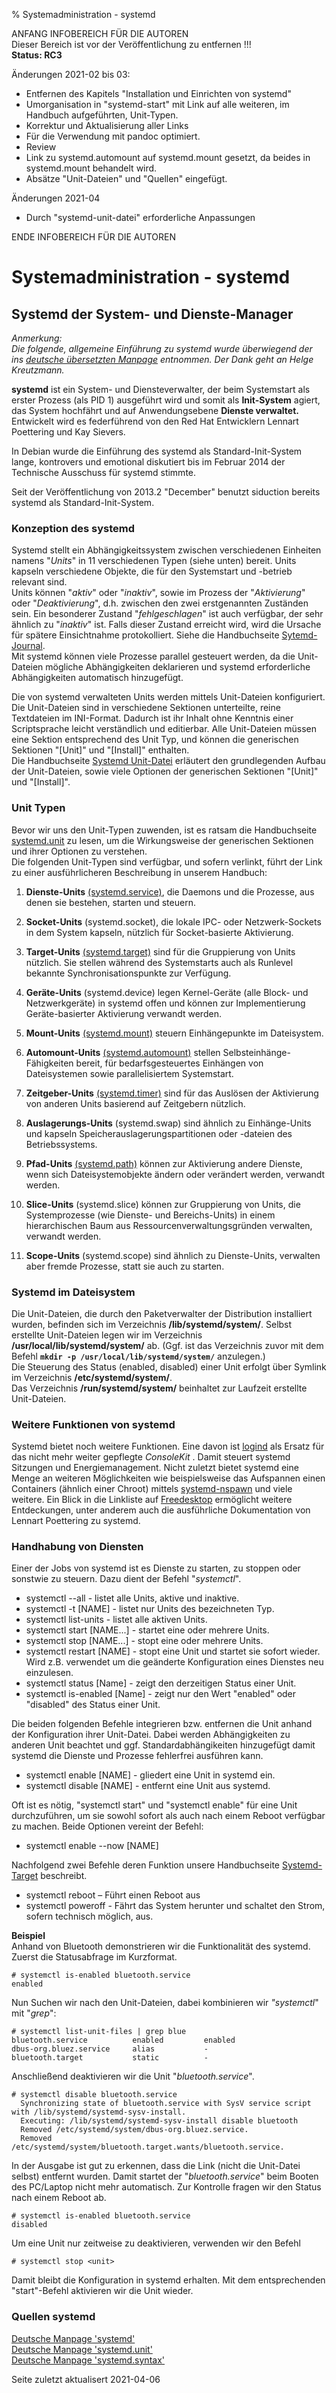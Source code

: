 % Systemadministration - systemd

ANFANG   INFOBEREICH FÜR DIE AUTOREN  
Dieser Bereich ist vor der Veröffentlichung zu entfernen !!!  
**Status: RC3**

Änderungen 2021-02 bis 03:

+ Entfernen des Kapitels "Installation und Einrichten von systemd"
+ Umorganisation in "systemd-start" mit Link auf alle weiteren, im Handbuch aufgeführten, Unit-Typen.
+ Korrektur und Aktualisierung aller Links
+ Für die Verwendung mit pandoc optimiert.
+ Review
+ Link zu systemd.automount auf systemd.mount gesetzt, da beides in systemd.mount behandelt wird.
+ Absätze "Unit-Dateien" und "Quellen" eingefügt.

Änderungen 2021-04

+ Durch "systemd-unit-datei" erforderliche Anpassungen

ENDE   INFOBEREICH FÜR DIE AUTOREN

# Systemadministration - systemd

## Systemd der System- und Dienste-Manager

*Anmerkung:*  
*Die folgende, allgemeine Einführung zu systemd wurde überwiegend der ins [deutsche übersetzten Manpage](https://manpages.debian.org/testing/manpages-de/systemd.1.de.html) entnommen. Der Dank geht an Helge Kreutzmann.*

**systemd** ist ein System- und Diensteverwalter, der beim Systemstart als erster Prozess (als PID 1) ausgeführt wird und somit als **Init-System** agiert, das System hochfährt und auf Anwendungsebene **Dienste verwaltet.**  
Entwickelt wird es federführend von den Red Hat Entwicklern Lennart Poettering und Kay Sievers.

In Debian wurde die Einführung des systemd als Standard-Init-System lange, kontrovers und emotional diskutiert bis im Februar 2014 der Technische Ausschuss für systemd stimmte.  

Seit der Veröffentlichung von 2013.2 "December" benutzt siduction bereits systemd als Standard-Init-System.

### Konzeption des systemd

Systemd stellt ein Abhängigkeitssystem zwischen verschiedenen Einheiten namens "*Units*" in 11 verschiedenen Typen (siehe unten) bereit. Units kapseln verschiedene Objekte, die für den Systemstart und -betrieb relevant sind.  
Units können "*aktiv*" oder "*inaktiv*", sowie im Prozess der "*Aktivierung*" oder "*Deaktivierung*", d.h. zwischen den zwei erstgenannten Zuständen sein. Ein besonderer Zustand "*fehlgeschlagen*" ist auch verfügbar, der sehr ähnlich zu "*inaktiv*" ist. Falls dieser Zustand erreicht wird, wird die Ursache für spätere Einsichtnahme protokolliert. Siehe die Handbuchseite [Sytemd-Journal](./systemd-journald_de.md).  
Mit systemd können viele Prozesse parallel gesteuert werden, da die Unit-Dateien mögliche Abhängigkeiten deklarieren und systemd erforderliche Abhängigkeiten automatisch hinzugefügt.

Die von systemd verwalteten Units werden mittels Unit-Dateien konfiguriert.  
Die Unit-Dateien sind in verschiedene Sektionen unterteilte, reine Textdateien im INI-Format. Dadurch ist ihr Inhalt ohne Kenntnis einer Scriptsprache leicht verständlich und editierbar. Alle Unit-Dateien müssen eine Sektion entsprechend des Unit Typ, und können die generischen Sektionen "[Unit]" und "[Install]" enthalten.  
Die Handbuchseite [Systemd Unit-Datei](./systemd-unit-datei_de.md) erläutert den grundlegenden Aufbau der Unit-Dateien, sowie viele Optionen der generischen Sektionen "[Unit]" und "[Install]".

### Unit Typen

Bevor wir uns den Unit-Typen zuwenden, ist es ratsam die Handbuchseite [systemd.unit](./systemd-unit_de.md) zu lesen, um die Wirkungsweise der generischen Sektionen und ihrer Optionen zu verstehen.  
Die folgenden Unit-Typen sind verfügbar, und sofern verlinkt, führt der Link zu einer ausführlicheren Beschreibung in unserem Handbuch:

1. **Dienste-Units** [(systemd.service)](./systemd-service_de.md), die Daemons und die Prozesse, aus denen sie bestehen, starten und steuern. 

2. **Socket-Units** (systemd.socket), die lokale IPC- oder Netzwerk-Sockets in dem System kapseln, nützlich für Socket-basierte Aktivierung.

3. **Target-Units** [(systemd.target)](./systemd-target_de.md) sind für die Gruppierung von Units nützlich. Sie stellen während des Systemstarts auch als Runlevel bekannte Synchronisationspunkte zur Verfügung.

4. **Geräte-Units** (systemd.device) legen Kernel-Geräte (alle Block- und Netzwerkgeräte) in systemd offen und können zur Implementierung Geräte-basierter Aktivierung verwandt werden.

5. **Mount-Units** [(systemd.mount)](./systemd-mount_de.md) steuern Einhängepunkte im Dateisystem.

6. **Automount-Units** [(systemd.automount)](./systemd-mount_de.md) stellen Selbsteinhänge-Fähigkeiten bereit, für bedarfsgesteuertes Einhängen von Dateisystemen sowie parallelisiertem Systemstart.

7. **Zeitgeber-Units** [(systemd.timer)](./systemd-timer_de.md) sind für das Auslösen der Aktivierung von anderen Units basierend auf Zeitgebern nützlich.

8. **Auslagerungs-Units** (systemd.swap) sind ähnlich zu Einhänge-Units und kapseln Speicherauslagerungspartitionen oder -dateien des Betriebssystems.

9. **Pfad-Units** [(systemd.path)](./systemd-path_de.md) können zur Aktivierung andere Dienste, wenn sich Dateisystemobjekte ändern oder verändert werden, verwandt werden.

10. **Slice-Units** (systemd.slice) können zur Gruppierung von Units, die Systemprozesse (wie Dienste- und Bereichs-Units) in einem hierarchischen Baum aus Ressourcenverwaltungsgründen verwalten, verwandt werden.

11. **Scope-Units** (systemd.scope) sind ähnlich zu Dienste-Units, verwalten aber fremde Prozesse, statt sie auch zu starten.

### Systemd im Dateisystem

Die Unit-Dateien, die durch den Paketverwalter der Distribution installiert wurden, befinden sich im Verzeichnis **/lib/systemd/system/**. Selbst erstellte Unit-Dateien legen wir im Verzeichnis **/usr/local/lib/systemd/system/** ab. (Ggf. ist das Verzeichnis zuvor mit dem Befehl **`mkdir -p /usr/local/lib/systemd/system/`** anzulegen.)  
Die Steuerung des Status (enabled, disabled) einer Unit erfolgt über Symlink im Verzeichnis **/etc/systemd/system/**.  
Das Verzeichnis **/run/systemd/system/** beinhaltet zur Laufzeit erstellte Unit-Dateien.

### Weitere Funktionen von systemd

Systemd bietet noch weitere Funktionen. Eine davon ist [logind](https://www.freedesktop.org/software/systemd/man/systemd-logind.service.html)  als Ersatz für das nicht mehr weiter gepflegte  *ConsoleKit* . Damit steuert systemd Sitzungen und Energiemanagement. Nicht zuletzt bietet systemd eine Menge an weiteren Möglichkeiten wie beispielsweise das Aufspannen einen Containers (ähnlich einer Chroot) mittels [systemd-nspawn](http://0pointer.de/public/systemd-man/systemd-nspawn.html)  und viele weitere. Ein Blick in die Linkliste auf   [Freedesktop](https://www.freedesktop.org/wiki/Software/systemd/)  ermöglicht weitere Entdeckungen, unter anderem auch die ausführliche Dokumentation von Lennart Poettering zu systemd.

### Handhabung von Diensten

Einer der Jobs von systemd ist es Dienste zu starten, zu stoppen oder sonstwie zu steuern. Dazu dient der Befehl "*systemctl*".

+ systemctl --all - listet alle Units, aktive und inaktive.
+ systemctl -t [NAME] - listet nur Units des bezeichneten Typ.
+ systemctl list-units - listet alle aktiven Units.
+ systemctl start [NAME...] - startet eine oder mehrere Units.
+ systemctl stop [NAME...] - stopt eine oder mehrere Units.
+ systemctl restart [NAME] - stopt eine Unit und startet sie sofort wieder. Wird z.B. verwendet um die geänderte Konfiguration eines Dienstes neu einzulesen.
+ systemctl status [Name] - zeigt den derzeitigen Status einer Unit.
+ systemctl is-enabled [Name] - zeigt nur den Wert "enabled" oder "disabled" des Status einer Unit.

Die beiden folgenden Befehle integrieren bzw. entfernen die Unit anhand der Konfiguration ihrer Unit-Datei. Dabei werden Abhängigkeiten zu anderen Unit beachtet und ggf. Standardabhängikeiten hinzugefügt damit systemd die Dienste und Prozesse fehlerfrei ausführen kann.

+ systemctl enable [NAME] - gliedert eine Unit in systemd ein.
+ systemctl disable [NAME] - entfernt eine Unit aus systemd.

Oft ist es nötig, "systemctl start" und "systemctl enable" für eine Unit durchzuführen, um sie sowohl sofort als auch nach einem Reboot verfügbar zu machen. Beide Optionen vereint der Befehl:

+ systemctl enable --now [NAME]

Nachfolgend zwei Befehle deren Funktion unsere Handbuchseite [Systemd-Target](./systemd-target_de.md) beschreibt.

+ systemctl reboot – Führt einen Reboot aus
+ systemctl poweroff - Fährt das System herunter und schaltet den Strom, sofern technisch möglich, aus.

**Beispiel**  
Anhand von Bluetooth demonstrieren wir die Funktionalität des systemd.  
Zuerst die Statusabfrage im Kurzformat.

~~~
# systemctl is-enabled bluetooth.service
enabled
~~~

Nun Suchen wir nach den Unit-Dateien, dabei kombinieren wir *"systemctl*" mit "*grep*":

~~~
# systemctl list-unit-files | grep blue
bluetooth.service          enabled         enabled
dbus-org.bluez.service     alias           -
bluetooth.target           static          - 
~~~

Anschließend deaktivieren wir die Unit "*bluetooth.service*".

~~~
# systemctl disable bluetooth.service
  Synchronizing state of bluetooth.service with SysV service script with /lib/systemd/systemd-sysv-install.
  Executing: /lib/systemd/systemd-sysv-install disable bluetooth
  Removed /etc/systemd/system/dbus-org.bluez.service.
  Removed /etc/systemd/system/bluetooth.target.wants/bluetooth.service.
~~~

In der Ausgabe ist gut zu erkennen, dass die Link (nicht die Unit-Datei selbst) entfernt wurden. Damit startet der "*bluetooth.service*" beim Booten des PC/Laptop nicht mehr automatisch. Zur Kontrolle fragen wir den Status nach einem Reboot ab.

~~~
# systemctl is-enabled bluetooth.service  
disabled
~~~

Um eine Unit nur zeitweise zu deaktivieren, verwenden wir den Befehl

~~~
# systemctl stop <unit>
~~~

Damit bleibt die Konfiguration in systemd erhalten. Mit dem entsprechenden "start"-Befehl aktivieren wir die Unit wieder.

### Quellen systemd

[Deutsche Manpage 'systemd'](https://manpages.debian.org/testing/manpages-de/systemd.1.de.html)  
[Deutsche Manpage 'systemd.unit'](https://manpages.debian.org/testing/manpages-de/systemd.unit.5.de.html)  
[Deutsche Manpage 'systemd.syntax'](https://manpages.debian.org/testing/manpages-de/systemd.syntax.7.de.html)

<div id="rev">Seite zuletzt aktualisert 2021-04-06</div>
